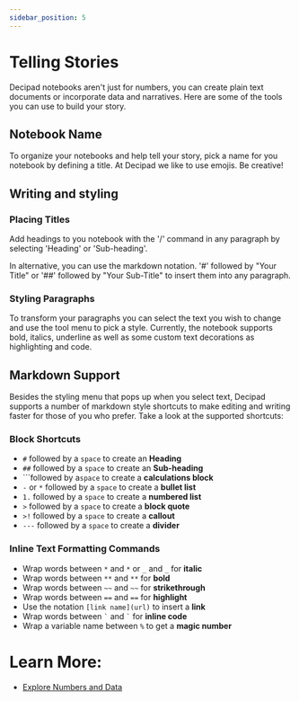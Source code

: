 ```yaml
---
sidebar_position: 5
---
```


# Telling Stories

Decipad notebooks aren't just for numbers, you can create plain text documents or incorporate data and narratives. Here are some of the tools you can use to build your story.

## Notebook Name

To organize your notebooks and help tell your story, pick a name for you notebook by defining a title. At Decipad we like to use emojis. Be creative!

## Writing and styling

### Placing Titles

Add headings to you notebook with the '/' command in any paragraph by selecting 'Heading' or 'Sub-heading'.

In alternative, you can use the markdown notation. '\#' followed by "Your Title" or '\#\#' followed by "Your Sub-Title" to insert them into any paragraph.

### Styling Paragraphs

To transform your paragraphs you can select the text you wish to change and use the tool menu to pick a style. Currently, the notebook supports bold, italics, underline as well as some custom text decorations as highlighting and code.

## Markdown Support

Besides the styling menu that pops up when you select text, Decipad supports a number of markdown style shortcuts to make editing and writing faster for those of you who prefer. Take a look at the supported shortcuts:

### Block Shortcuts

- `#` followed by a `space` to create an **Heading**
- `##` followed by a `space` to create an **Sub-heading**
- \`\`\`followed by a`space` to create a **calculations block**
- `-` or `*` followed by a `space` to create a **bullet list**
- `1.` followed by a `space` to create a **numbered list**
- `>` followed by a `space` to create a **block quote**
- `>!` followed by a `space` to create a **callout**
- `---` followed by a `space` to create a **divider**

### Inline Text Formatting Commands

- Wrap words between `*` and `*` or `_` and `_` for **italic**
- Wrap words between `**` and `**` for **bold**
- Wrap words between `~~` and `~~` for **strikethrough**
- Wrap words between `==` and `==` for **highlight**
- Use the notation `[link name](url)` to insert a **link**
- Wrap words between `` ` `` and `` ` `` for **inline code**
- Wrap a variable name between `%` to get a **magic number**

# Learn More:

- [Explore Numbers and Data](/notebooks/explore-numbers-and-data)
